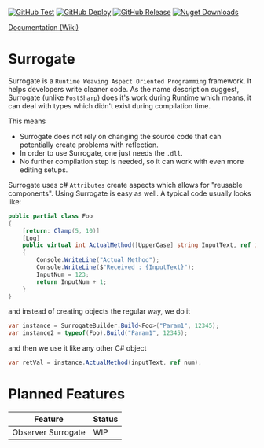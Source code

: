 [![GitHub Test](https://img.shields.io/github/workflow/status/AnmolSinha1201/Surrogate/Test?logo=github&style=for-the-badge)](https://github.com/AnmolSinha1201/Surrogate/actions?query=workflow%3ATest)
[![GitHub Deploy](https://img.shields.io/github/workflow/status/AnmolSinha1201/Surrogate/Deploy?label=Deploy&logo=github&style=for-the-badge)](https://github.com/AnmolSinha1201/Surrogate/actions?query=workflow%3ADeploy)
[![GitHub Release](https://img.shields.io/github/v/release/AnmolSinha1201/Surrogate?logo=github&style=for-the-badge)](https://github.com/AnmolSinha1201/Surrogate/releases/)
[![Nuget Downloads](https://img.shields.io/nuget/dt/Surrogate?color=30343F&logo=Nuget&style=for-the-badge)](https://www.nuget.org/packages/Surrogate/)

[Documentation (Wiki)](https://github.com/AnmolSinha1201/Surrogate/wiki)

# Surrogate
Surrogate is a `Runtime Weaving Aspect Oriented Programming` framework. It helps developers write cleaner code. As the name description suggest, Surrogate (unlike `PostSharp`) does it's work during Runtime which means, it can deal with types which didn't exist during compilation time.

This means
- Surrogate does not rely on changing the source code that can potentially create problems with reflection.
- In order to use Surrogate, one just needs the `.dll`.
- No further compilation step is needed, so it can work with even more editing setups.

Surrogate uses c# `Attributes` create aspects which allows for "reusable components".
Using Surrogate is easy as well. A typical code usually looks like:
```cs
public partial class Foo
{
	[return: Clamp(5, 10)]
	[Log]
	public virtual int ActualMethod([UpperCase] string InputText, ref int InputNum)
	{
		Console.WriteLine("Actual Method");
		Console.WriteLine($"Received : {InputText}");
		InputNum = 123;
		return InputNum + 1;
	}
}
```

and instead of creating objects the regular way, we do it
```cs
var instance = SurrogateBuilder.Build<Foo>("Param1", 12345);
var instance2 = typeof(Foo).Build("Param1", 12345);
```

and then we use it like any other C# object
```cs
var retVal = instance.ActualMethod(inputText, ref num);
```

# Planned Features
Feature| Status
---|---
Observer Surrogate|WIP
